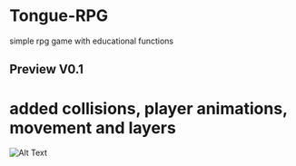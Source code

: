 # Tongue-RPG
simple rpg game with educational functions


## Preview V0.1
# added collisions, player animations, movement and layers
![Alt Text](https://recordit.co/BtURESt5U3.gif)
